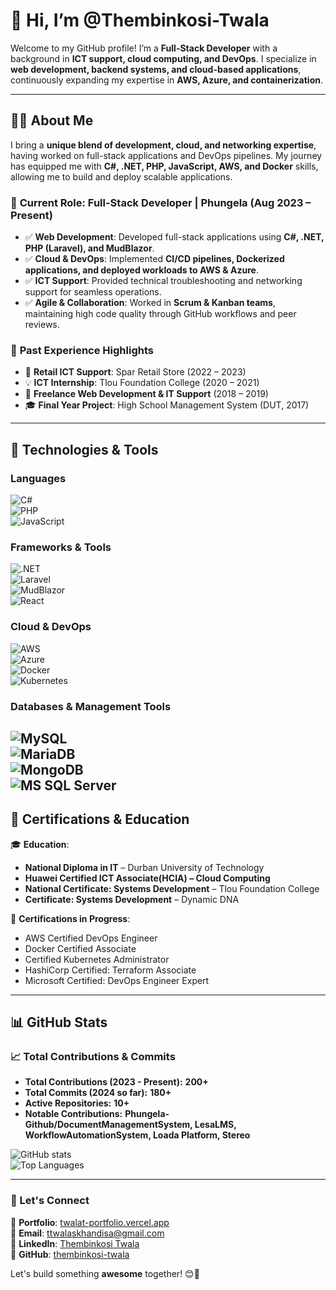 # 👋 Hi, I’m @Thembinkosi-Twala  

Welcome to my GitHub profile! I’m a **Full-Stack Developer** with a background in **ICT support, cloud computing, and DevOps**. I specialize in **web development, backend systems, and cloud-based applications**, continuously expanding my expertise in **AWS, Azure, and containerization**.  

---

## 👨‍💻 About Me  

I bring a **unique blend of development, cloud, and networking expertise**, having worked on full-stack applications and DevOps pipelines. My journey has equipped me with **C#, .NET, PHP, JavaScript, AWS, and Docker** skills, allowing me to build and deploy scalable applications.  

### 🔹 **Current Role:** Full-Stack Developer | Phungela (Aug 2023 – Present)  
- ✅ **Web Development**: Developed full-stack applications using **C#, .NET, PHP (Laravel), and MudBlazor**.  
- ✅ **Cloud & DevOps**: Implemented **CI/CD pipelines, Dockerized applications, and deployed workloads to AWS & Azure**.  
- ✅ **ICT Support**: Provided technical troubleshooting and networking support for seamless operations.  
- ✅ **Agile & Collaboration**: Worked in **Scrum & Kanban teams**, maintaining high code quality through GitHub workflows and peer reviews.  

### 🎯 **Past Experience Highlights**  
- 🏬 **Retail ICT Support**: Spar Retail Store (2022 – 2023)  
- 💡 **ICT Internship**: Tlou Foundation College (2020 – 2021)  
- 🔧 **Freelance Web Development & IT Support** (2018 – 2019)  
- 🎓 **Final Year Project**: High School Management System (DUT, 2017)  

---

## 🔧 Technologies & Tools  

### **Languages**  
![C#](https://img.shields.io/badge/C%23-239120?style=flat-square&logo=c-sharp&logoColor=white)  
![PHP](https://img.shields.io/badge/PHP-777BB4?style=flat-square&logo=php&logoColor=white)  
![JavaScript](https://img.shields.io/badge/JavaScript-F7DF1E?style=flat-square&logo=javascript&logoColor=black)  

### **Frameworks & Tools**  
![.NET](https://img.shields.io/badge/.NET-512BD4?style=flat-square&logo=dotnet&logoColor=white)  
![Laravel](https://img.shields.io/badge/Laravel-FF2D20?style=flat-square&logo=laravel&logoColor=white)  
![MudBlazor](https://img.shields.io/badge/MudBlazor-593D88?style=flat-square&logo=dotnet&logoColor=white)  
![React](https://img.shields.io/badge/React-61DAFB?style=flat-square&logo=react&logoColor=black)  

### **Cloud & DevOps**  
![AWS](https://img.shields.io/badge/AWS-232F3E?style=flat-square&logo=amazon-aws&logoColor=white)  
![Azure](https://img.shields.io/badge/Azure-0078D4?style=flat-square&logo=microsoft-azure&logoColor=white)  
![Docker](https://img.shields.io/badge/Docker-2496ED?style=flat-square&logo=docker&logoColor=white)  
![Kubernetes](https://img.shields.io/badge/Kubernetes-326CE5?style=flat-square&logo=kubernetes&logoColor=white)  

### **Databases & Management Tools**  
![MySQL](https://img.shields.io/badge/MySQL-4479A1?style=flat-square&logo=mysql&logoColor=white)  
![MariaDB](https://img.shields.io/badge/MariaDB-003545?style=flat-square&logo=mariadb&logoColor=white)  
![MongoDB](https://img.shields.io/badge/MongoDB-47A248?style=flat-square&logo=mongodb&logoColor=white)  
![MS SQL Server](https://img.shields.io/badge/MS%20SQL%20Server-CC2927?style=flat-square&logo=microsoft-sql-server&logoColor=white)  
---

## 📜 Certifications & Education  

🎓 **Education**:  
- **National Diploma in IT** – Durban University of Technology  
- **Huawei Certified ICT Associate(HCIA) – Cloud Computing**  
- **National Certificate: Systems Development** – Tlou Foundation College  
- **Certificate: Systems Development** – Dynamic DNA  

📜 **Certifications in Progress**:  
- AWS Certified DevOps Engineer  
- Docker Certified Associate  
- Certified Kubernetes Administrator  
- HashiCorp Certified: Terraform Associate  
- Microsoft Certified: DevOps Engineer Expert  

---

## 📊 GitHub Stats  

### 📈 Total Contributions & Commits  
- **Total Contributions (2023 - Present):** **200+**  
- **Total Commits (2024 so far):** **180+**  
- **Active Repositories:** **10+**  
- **Notable Contributions:** **Phungela-Github/DocumentManagementSystem, LesaLMS, WorkflowAutomationSystem, Loada Platform, Stereo**  

![GitHub stats](https://github-readme-stats.vercel.app/api?username=Thembinkosi-Twala&show_icons=true&theme=radical)  
![Top Languages](https://github-readme-stats.vercel.app/api/top-langs/?username=Thembinkosi-Twala&layout=compact&theme=radical)  

---

### 📌 Let's Connect  

💼 **Portfolio**: [twalat-portfolio.vercel.app](https://twalat-portfolio.vercel.app)  
📧 **Email**: [ttwalaskhandisa@gmail.com](mailto:ttwalaskhandisa@gmail.com)  
🔗 **LinkedIn**: [Thembinkosi Twala](https://www.linkedin.com/in/thembinkosi-twala-601228102/)  
🚀 **GitHub**: [thembinkosi-twala](https://github.com/Thembinkosi-Twala/Thembinkosi-Twala)  

Let's build something **awesome** together! 😊🚀 
